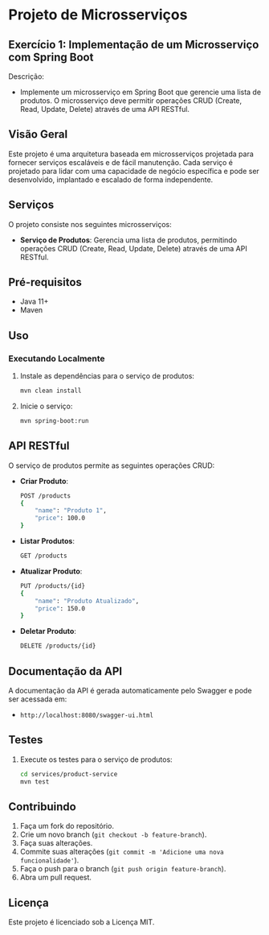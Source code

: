 # Projeto de Microsserviços

## Exercício 1: Implementação de um Microsserviço com Spring Boot

Descrição:

- Implemente um microsserviço em Spring Boot que gerencie uma lista de produtos. O
microsserviço deve permitir operações CRUD (Create, Read, Update, Delete) através de
uma API RESTful.

## Visão Geral

Este projeto é uma arquitetura baseada em microsserviços projetada para fornecer serviços escaláveis e de fácil manutenção. Cada serviço é projetado para lidar com uma capacidade de negócio específica e pode ser desenvolvido, implantado e escalado de forma independente.

## Serviços

O projeto consiste nos seguintes microsserviços:

- **Serviço de Produtos**: Gerencia uma lista de produtos, permitindo operações CRUD (Create, Read, Update, Delete) através de uma API RESTful.

## Pré-requisitos

- Java 11+
- Maven

## Uso

### Executando Localmente

1. Instale as dependências para o serviço de produtos:

    ```sh
    mvn clean install
    ```

2. Inicie o serviço:

    ```sh
    mvn spring-boot:run
    ```

## API RESTful

O serviço de produtos permite as seguintes operações CRUD:

- **Criar Produto**:

    ```sh
    POST /products
    {
        "name": "Produto 1",
        "price": 100.0
    }
    ```

- **Listar Produtos**:

    ```sh
    GET /products
    ```

- **Atualizar Produto**:

    ```sh
    PUT /products/{id}
    {
        "name": "Produto Atualizado",
        "price": 150.0
    }
    ```

- **Deletar Produto**:

    ```sh
    DELETE /products/{id}
    ```

## Documentação da API

A documentação da API é gerada automaticamente pelo Swagger e pode ser acessada em:

- `http://localhost:8080/swagger-ui.html`

## Testes

1. Execute os testes para o serviço de produtos:

    ```sh
    cd services/product-service
    mvn test
    ```

## Contribuindo

1. Faça um fork do repositório.
2. Crie um novo branch (`git checkout -b feature-branch`).
3. Faça suas alterações.
4. Commite suas alterações (`git commit -m 'Adicione uma nova funcionalidade'`).
5. Faça o push para o branch (`git push origin feature-branch`).
6. Abra um pull request.

## Licença

Este projeto é licenciado sob a Licença MIT.
